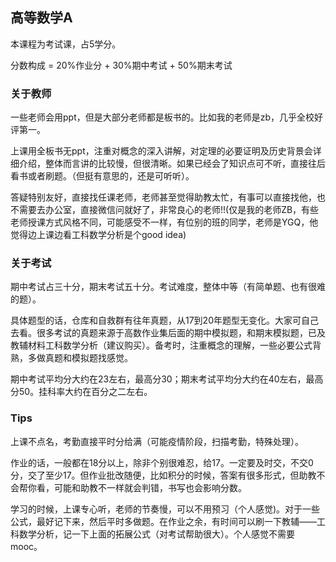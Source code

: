 ## 高等数学A

本课程为考试课，占5学分。

分数构成 = 20%作业分 + 30%期中考试 + 50%期末考试

### 关于教师

 一些老师会用ppt，但是大部分老师都是板书的。比如我的老师是zb，几乎全校好评第一。                

上课用全板书无ppt，注重对概念的深入讲解，对定理的必要证明及历史背景会详细介绍，整体而言讲的比较慢，但很清晰。如果已经会了知识点可不听，直接往后看书或者刷题。（但挺有意思的，还是可听听）。

答疑特别友好，直接找任课老师，老师甚至觉得助教太忙，有事可以直接找他，也不需要去办公室，直接微信问就好了，非常良心的老师!!(仅是我的老师ZB，有些老师授课方式风格不同，可能感受不一样，有位别的班的同学，老师是YGQ，他觉得边上课边看工科数学分析是个good idea)

### 关于考试

期中考试占三十分，期末考试五十分。考试难度，整体中等（有简单题、也有很难的题）。

具体题型的话，仓库和自救群有往年真题，从17到20年题型无变化。大家可自己去看。很多考试的真题来源于高数作业集后面的期中模拟题，和期末模拟题，已及教辅材料工科数学分析（建议购买）。备考时，注重概念的理解，一些必要公式背熟，多做真题和模拟题找感觉。

期中考试平均分大约在23左右，最高分30；期末考试平均分大约在40左右，最高分50。挂科率大约在百分之二左右。

### Tips

上课不点名，考勤直接平时分给满（可能疫情阶段，扫描考勤，特殊处理）。

作业的话，一般都在18分以上，除非个别很难忍，给17。一定要及时交，不交0分，交了至少17。但作业批改随便，比如积分的时候，答案有很多形式，但助教不会帮你看，可能和助教不一样就会判错，书写也会影响分数。

学习的时候，上课专心听，老师的节奏慢，可以不用预习（个人感觉)。对于一些公式，最好记下来，然后平时多做题。在作业之余，有时间可以刷一下教辅——工科数学分析，记一下上面的拓展公式（对考试帮助很大）。个人感觉不需要mooc。



